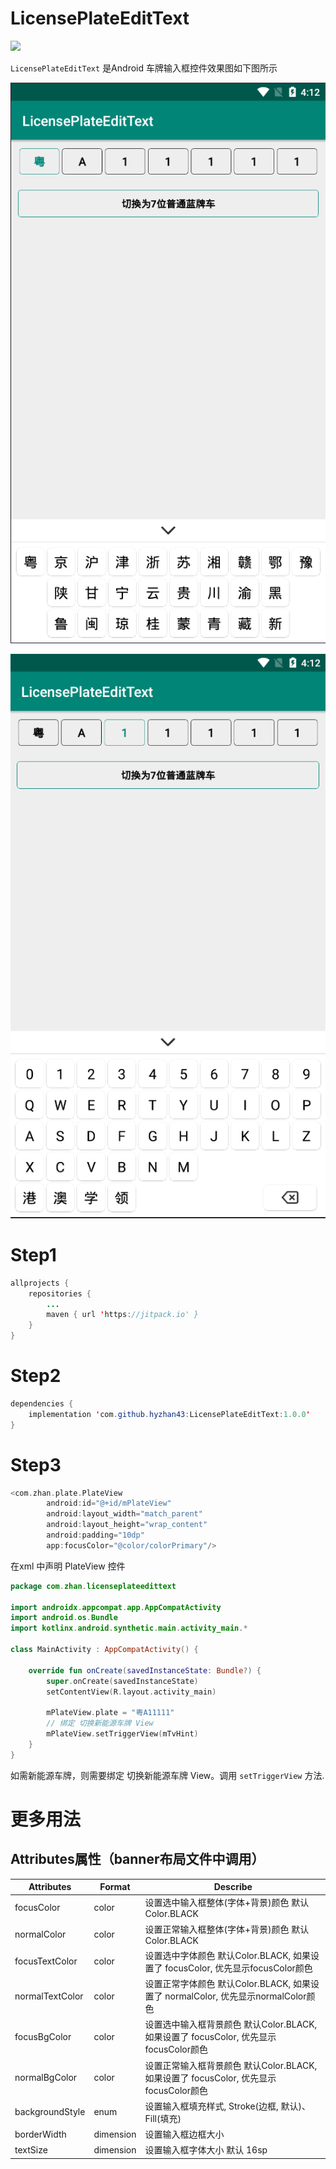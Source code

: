 # LicensePlateEditText

[![](https://jitpack.io/v/hyzhan43/LicensePlateEditText.svg)](https://jitpack.io/#hyzhan43/LicensePlateEditText)


`LicensePlateEditText` 是Android 车牌输入框控件效果图如下图所示

![省份](https://github.com/hyzhan43/LicensePlateEditText/blob/master/images/img_provinces.png)

![数字/字母](https://github.com/hyzhan43/LicensePlateEditText/blob/master/images/img_number_letters.png)


# Step1
```java
allprojects {
	repositories {
		...
		maven { url 'https://jitpack.io' }
	}
}
```

# Step2
```java
dependencies {
	implementation 'com.github.hyzhan43:LicensePlateEditText:1.0.0'
}
```

# Step3 

```kotlin
<com.zhan.plate.PlateView
        android:id="@+id/mPlateView"
        android:layout_width="match_parent"
        android:layout_height="wrap_content"
        android:padding="10dp"
        app:focusColor="@color/colorPrimary"/>
```

在xml 中声明  PlateView 控件

```kotlin
package com.zhan.licenseplateedittext

import androidx.appcompat.app.AppCompatActivity
import android.os.Bundle
import kotlinx.android.synthetic.main.activity_main.*

class MainActivity : AppCompatActivity() {

    override fun onCreate(savedInstanceState: Bundle?) {
        super.onCreate(savedInstanceState)
        setContentView(R.layout.activity_main)

        mPlateView.plate = "粤A11111"
        // 绑定 切换新能源车牌 View
        mPlateView.setTriggerView(mTvHint)
    }
}

```

如需新能源车牌，则需要绑定 切换新能源车牌 View。调用 `setTriggerView` 方法.

# 更多用法

## Attributes属性（banner布局文件中调用）
|Attributes     | Format     | Describe
|---            | ---        | ---|
focusColor      | color      | 设置选中输入框整体(字体+背景)颜色 默认Color.BLACK
normalColor     | color      | 设置正常输入框整体(字体+背景)颜色 默认Color.BLACK
focusTextColor  | color      | 设置选中字体颜色 默认Color.BLACK, 如果设置了 focusColor, 优先显示focusColor颜色
normalTextColor | color      | 设置正常字体颜色 默认Color.BLACK, 如果设置了 normalColor, 优先显示normalColor颜色
focusBgColor    | color      | 设置选中输入框背景颜色 默认Color.BLACK, 如果设置了 focusColor, 优先显示focusColor颜色
normalBgColor   | color      | 设置正常输入框背景颜色 默认Color.BLACK, 如果设置了 focusColor, 优先显示focusColor颜色
backgroundStyle | enum       | 设置输入框填充样式, Stroke(边框, 默认)、Fill(填充)
borderWidth     | dimension  | 设置输入框边框大小
textSize        | dimension  | 设置输入框字体大小 默认 16sp        